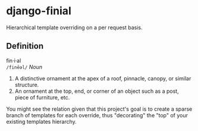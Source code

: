 django-finial
=============

Hierarchical template overriding on a per request basis.


Definition
----------
fin·i·al  
`/finēəl/`
*Noun*


1. A distinctive ornament at the apex of a roof, pinnacle, canopy, or
similar structure.
2. An ornament at the top, end, or corner of an object such as a post,
piece of furniture, etc.

You might see the relation given that this project's goal is to create a
sparse branch of templates for each override, thus "decorating" the
"top" of your existing templates hierarchy.
